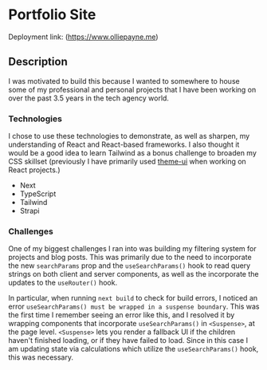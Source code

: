 # Portfolio Site
Deployment link: (https://www.olliepayne.me)

## Description
I was motivated to build this because I wanted to somewhere to house some of my professional and personal projects that I have been working on over the past 3.5 years in the tech agency world.

### Technologies
I chose to use these technologies to demonstrate, as well as sharpen, my understanding of React and React-based frameworks.
I also thought it would be a good idea to learn Tailwind as a bonus challenge to broaden my CSS skillset (previously I have primarily used [theme-ui](https://theme-ui.com/) when working on React projects.)
- Next
- TypeScript
- Tailwind
- Strapi

### Challenges
One of my biggest challenges I ran into was building my filtering system for projects and blog posts. This was primarily due to the need to incorporate the new `searchParams` prop and the `useSearchParams()` hook to read query strings on both client and server components, as well as the incorporate the updates to the `useRouter()` hook.

In particular, when running `next build` to check for build errors, I noticed an error `useSearchParams() must be wrapped in a suspense boundary`. This was the first time I remember seeing an error like this, and I resolved it by wrapping components that incorporate `useSearchParams()` in `<Suspense>`, at the page level. `<Suspense>` lets you render a fallback UI if the children haven't finished loading, or if they have failed to load. Since in this case I am updating state via calculations which utilize the `useSearchParams()` hook, this was necessary.